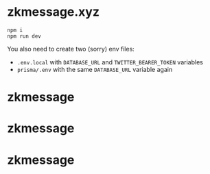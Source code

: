 # zkmessage.xyz

```
npm i
npm run dev
```

You also need to create two (sorry) env files:

- `.env.local` with `DATABASE_URL` and `TWITTER_BEARER_TOKEN` variables
- `prisma/.env` with the same `DATABASE_URL` variable again
# zkmessage
# zkmessage
# zkmessage
